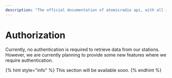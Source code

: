 ```yaml
---
description: "The official documentation of atomicradio api, with all information about usage and upcoming maintenance. \U0001F36D"
---
```


# Authorization

Currently, no authentication is required to retrieve data from our stations. However, we are currently planning to provide some new features where we require authentication.

{% hint style="info" %}
This section will be available soon.
{% endhint %}



